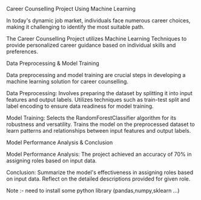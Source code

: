 
Career Counselling Project Using Machine Learning

In today's dynamic job market, individuals face numerous career choices, making it challenging to identify the most suitable path.

The Career Counselling Project utilizes Machine Learning Techniques to provide personalized career guidance based on individual skills and preferences.


Data Preprocessing & Model Training


Data preprocessing and model training are crucial steps in developing a machine learning solution for career counselling.

Data Preprocessing:
Involves preparing the dataset by splitting it into input features and output labels.
Utilizes techniques such as train-test split and label encoding to ensure data readiness for model training.

Model Training:
Selects the RandomForestClassifier algorithm for its robustness and versatility.
Trains the model on the preprocessed dataset to learn patterns and relationships between input features and output labels.

Model Performance Analysis & Conclusion

Model Performance Analysis:
The project achieved an accuracy of 70% in assigning roles based on input data.

Conclusion:
Summarize the model's effectiveness in assigning roles based on input data.
Reflect on the detailed descriptions provided for given role.



Note :- need to install some python library (pandas,numpy,sklearn ...)
